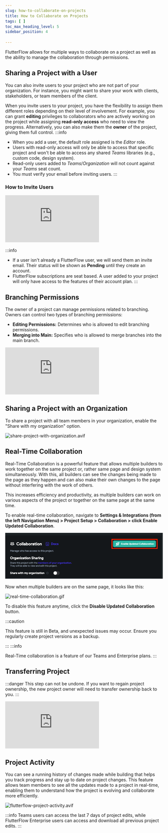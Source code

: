 ```yaml
---
slug: how-to-collaborate-on-projects
title: How to Collaborate on Projects
tags: [ ]
toc_max_heading_level: 5
sidebar_position: 4

---
```


FlutterFlow allows for multiple ways to collaborate on a project as well as the
ability to manage the collaboration through permissions.

## Sharing a Project with a User

You can also invite users to your project who are not part of your organization.
For instance, you might want to share your work with clients, stakeholders, or
team members of the client.

When you invite users to your project, you have the flexibility to assign them
different roles depending on their level of involvement. For example, you can
grant **editing** privileges to collaborators who are actively working on the
project while assigning **read-only access** who need to view the progress.
Alternatively, you can also make them the **owner** of the project, giving them full
control.
:::info

- When you add a user, the default role assigned is the *Editor* role.
- Users with read-only access will only be able to access that specific project
  and won't be able to access any shared *Teams* libraries (e.g., custom code,
  design system).
- Read-only users added to *Teams*/*Organization* will not count against your
  *Teams* seat count.
- You must verify your email before inviting users.
  :::

### How to Invite Users

<div class="arcade-container" style={{
    position: 'relative',
    paddingBottom: 'calc(56.67989417989418% + 41px)', // Keeps the aspect ratio and additional padding
    height: 0,
    width: '100%'
}}>
    <iframe 
        src="https://demo.arcade.software/9XkpLuC3tpiFFapWi7ao?embed&show_copy_link=true"
        title="Sharing a Project with a User"
        style={{
            position: 'absolute',
            top: 0,
            left: 0,
            width: '100%',
            height: '100%',
            colorScheme: 'light',
        }}
        frameborder="0"
        loading="lazy"
        webkitAllowFullScreen
        mozAllowFullScreen
        allowFullScreen
        allow="clipboard-write">
    </iframe>
</div>


:::info

- If a user isn't already a FlutterFlow user, we will send them an invite email.
  Their status will be shown as **Pending** until they create an account.
- FlutterFlow subscriptions are seat based. A user added to your project will
  only have access to the features of their account plan.
  :::

## Branching Permissions

The owner of a project can manage permissions related to branching. Owners can
control two types of branching permissions:

- **Editing Permissions:** Determines who is allowed to edit branching permissions.
- **Merging into Main:** Specifies who is allowed to merge branches into the main
  branch.

<div style={{
    position: 'relative',
    paddingBottom: 'calc(56.67989417989418% + 41px)', // Correctly maintaining the aspect ratio with additional padding
    height: 0,
    width: '100%'
}}>
    <iframe 
        src="https://demo.arcade.software/P5MgPJuBBeaIm7dfEjqI?embed&show_copy_link=true"
        title="Branching Permissions"
        style={{
            position: 'absolute',
            top: 0,
            left: 0,
            width: '100%',
            height: '100%',
            colorScheme: 'light'
        }}
        frameBorder="0"
        loading="lazy"
        webkitAllowFullScreen
        mozAllowFullScreen
        allowFullScreen
        allow="clipboard-write">
    </iframe>
</div>

## Sharing a Project with an Organization

To share a project with all team members in your organization, enable the "Share
with my organization" option.

![share-project-with-organization.avif](..%2F..%2F..%2Fstatic%2Fimg%2Fshare-project-with-organization.avif)

## Real-Time Collaboration

Real-Time Collaboration is a powerful feature that allows multiple builders to
work together on the same project or, rather same page and design system
simultaneously. With this, all builders can see the changes being made to the
page as they happen and can also make their own changes to the page without
interfering with the work of others.

This increases efficiency and productivity, as multiple builders can work on
various aspects of the project or together on the same page at the same time.

To enable real-time collaboration, navigate to **Settings & Integrations (from the
left Navigation Menu) > Project Setup > Collaboration > click Enable Updated
Collaboration**.

![realtime-collaboration-setup.png](..%2F..%2F..%2Fstatic%2Fimg%2Frealtime-collaboration-setup.png)

Now when multiple builders are on the same page, it looks like this:

![real-time-collaboration.gif](..%2F..%2F..%2Fstatic%2Fimg%2Freal-time-collaboration.gif)

To disable this feature anytime, click the **Disable Updated Collaboration** button.

:::caution

This feature is still in Beta, and unexpected issues may occur. Ensure you
  regularly create project versions as a backup.

<!-- TODO - Add link to versioning -->
:::
:::info

Real-Time collaboration is a feature of our Teams and Enterprise plans.
  :::

## Transferring Project

:::danger
This step can not be undone. If you want to regain project ownership, the new
project owner will need to transfer ownership back to you.
:::

<div class ="arcade-container" style={{
    position: 'relative',
    paddingBottom: 'calc(56.67989417989418% + 41px)', // Maintain aspect ratio plus extra padding
    height: 0,
    width: '100%'
}}>
    <iframe 
        src="https://demo.arcade.software/hUnKMJ7eqD81SRHkxEmt?embed&show_copy_link=true"
        title="Transferring Project"
        style={{
            position: 'absolute',
            top: 0,
            left: 0,
            width: '100%',
            height: '100%',
            colorScheme: 'light'
        }}
        frameBorder="0"
        loading="lazy"
        webkitAllowFullScreen
        mozAllowFullScreen
        allowFullScreen
        allow="clipboard-write">
    </iframe>
</div>

## Project Activity

You can see a running history of changes made while building that helps you
track progress and stay up to date on project changes. This feature allows team
members to see all the updates made to a project in real-time, enabling them to
understand how the project is evolving and collaborate more efficiently.

![flutterflow-project-activity.avif](..%2F..%2F..%2Fstatic%2Fimg%2Fflutterflow-project-activity.avif)

:::info
Teams users can access the last 7 days of project edits, while FlutterFlow
Enterprise users can access and download all previous project edits.
:::